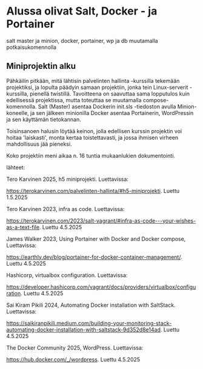 # Alussa olivat Salt, Docker - ja Portainer


salt master ja minion, docker, portainer, wp ja db muutamalla potkaisukomennolla

## Miniprojektin alku

Pähkäilin pitkään, mitä lähtisin palvelinten hallinta -kurssilla tekemään projektiksi, ja lopulta päädyin samaan projektiin, jonka tein Linux-serverit -kurssilla, pienellä twistillä. Tavoitteena on saavuttaa sama lopputulos kuin edellisessä projektissa, mutta toteuttaa se muutamalla compose-komennolla. Salt (Master) asentaa Dockerin init.sls -tiedoston avulla Minion-koneelle, ja sen jälkeen minionilla Docker asentaa Portainerin, WordPressin ja sen käyttämän tietokannan. 

Toisinsanoen halusin löytää keinon, jolla edellisen kurssin projektin voi hoitaa 'laiskasti', monta kertaa toistettavasti, ja jossa ihmisen virheen mahdollisuus jää pieneksi.

Koko projektiin meni aikaa n. 16 tuntia mukaanlukien dokumentointi. 



lähteet:

Tero Karvinen 2025, h5 miniprojekti. Luettavissa:

https://terokarvinen.com/palvelinten-hallinta/#h5-miniprojekti. Luettu 1.5.2025


Tero Karvinen 2023, infra as code. Luettavissa:

https://terokarvinen.com/2023/salt-vagrant/#infra-as-code---your-wishes-as-a-text-file. Luettu 4.5.2025


James Walker 2023, Using Portainer with Docker and Docker compose, Luettavissa:

https://earthly.dev/blog/portainer-for-docker-container-management/. Luettu 4.5.2025


Hashicorp, virtualbox configuration. Luettavissa:

https://developer.hashicorp.com/vagrant/docs/providers/virtualbox/configuration. Luettu 4.5.2025


Sai Kiram Pikili 2024, Automating Docker installation with SaltStack. Luettavissa:

https://saikiranpikili.medium.com/building-your-monitoring-stack-automating-docker-installation-with-saltstack-9d352d8e14ad. Luettu 4.5.2025


The Docker Community 2025, WordPress. Luettavissa:

https://hub.docker.com/_/wordpress. Luettu 4.5.2025
